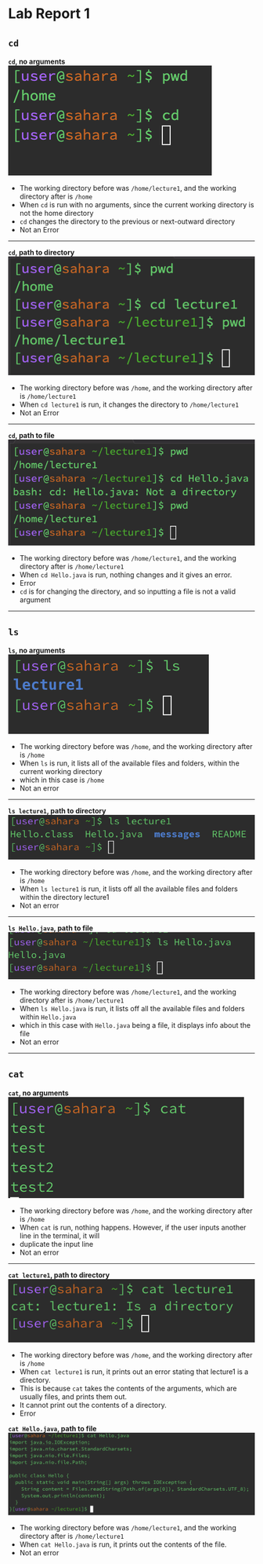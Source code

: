 # __Lab Report 1__
## __`cd`__
__`cd`, no arguments__\
![Image](cd.png)
* The working directory before was `/home/lecture1`, and the working directory after is `/home`
* When `cd` is run with no arguments, since the current working directory is not the home directory
* `cd` changes the directory to the previous or next-outward directory
* Not an Error

---

__`cd`, path to directory__\
![Image](cd_directory.png)
* The working directory before was `/home`, and the working directory after is `/home/lecture1`
* When `cd lecture1` is run, it changes the directory to `/home/lecture1`
* Not an Error

---

__`cd`, path to file__\
![Image](cd_file.png)
* The working directory before was `/home/lecture1`, and the working directory after is `/home/lecture1`
* When `cd Hello.java` is run, nothing changes and it gives an error.
* Error
* `cd` is for changing the directory, and so inputting a file is not a valid argument

---


## __`ls`__
__`ls`, no arguments__\
![Image](ls.png)
* The working directory before was `/home`, and the working directory after is `/home`
* When `ls` is run, it lists all of the available files and folders, within the current working directory
* which in this case is `/home`
* Not an error

---

__`ls lecture1`, path to directory__\
![Image](ls_directory.png)
* The working directory before was `/home`, and the working directory after is `/home`
* When `ls lecture1` is run, it lists off all the available files and folders within the directory lecture1
* Not an error

---

__`ls Hello.java`, path to file__\
![Image](ls_file.png)
* The working directory before was `/home/lecture1`, and the working directory after is `/home/lecture1`
* When `ls Hello.java` is run, it lists off all the available files and folders within `Hello.java`
* which in this case with `Hello.java` being a file, it displays info about the file
* Not an error

---

## __`cat`__
__`cat`, no arguments__\
![Image](cat.png)
* The working directory before was `/home`, and the working directory after is `/home`
* When `cat` is run, nothing happens. However, if the user inputs another line in the terminal, it will
* duplicate the input line
* Not an error

---

__`cat lecture1`, path to directory__\
![Image](cat_directory.png)
* The working directory before was `/home`, and the working directory after is `/home`
* When `cat lecture1` is run, it prints out an error stating that lecture1 is a directory.
* This is because `cat` takes the contents of the arguments, which are usually files, and prints them out.
* It cannot print out the contents of a directory.
* Error

__`cat Hello.java`, path to file__\
![Image](cat_file.png)
* The working directory before was `/home/lecture1`, and the working directory after is `/home/lecture1`
* When `cat Hello.java` is run, it prints out the contents of the file.
* Not an error
